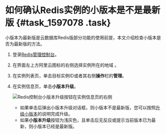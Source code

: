 # 如何确认Redis实例的小版本是不是最新版 {#task_1597078 .task}

小版本为最新版是云数据库Redis版部分功能的使用前提，本文介绍检查小版本是否为最新版的方法。

1.  登录[Redis管理控制台](https://kvstore.console.aliyun.com/)。
2.  在界面左上方阿里云图标的右侧选择实例所在的地域 。
3.  在实例列表页，单击目标实例ID或者其右侧**操作**栏的**管理**。
4.  在实例信息页，单击**小版本升级**。 

    ![Redis控制台小版本升级按钮在实例信息页的右侧](http://static-aliyun-doc.oss-cn-hangzhou.aliyuncs.com/assets/img/1266820/156524248054717_zh-CN.png)

    -   如果单击后弹出小版本升级对话框，则小版本不是最新版，您可以按照[升级小版本](../../../../cn.zh-CN/用户指南/实例管理/升级小版本.md#)的说明完成升级。
    -   如果**小版本升级**按钮为浅灰色，且单击后无反应或提示当前版本已为最新，则小版本已经是最新版。

